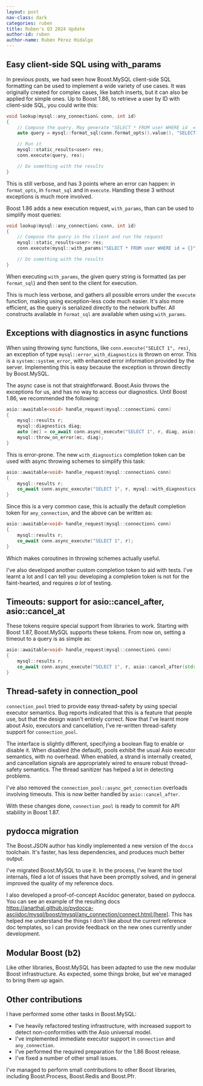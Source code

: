 ```yaml
---
layout: post
nav-class: dark
categories: ruben
title: Ruben's Q3 2024 Update
author-id: ruben
author-name: Rubén Pérez Hidalgo
---
```


## Easy client-side SQL using with_params

In previous posts, we had seen how Boost.MySQL client-side SQL formatting
can be used to implement a wide variety of use cases. It was originally
created for complex cases, like batch inserts, but it can also be applied for
simple ones. Up to Boost 1.86, to retrieve a user by ID with client-side SQL,
you could write this:

```cpp
void lookup(mysql::any_connection& conn, int id)
{
    // Compose the query. May generate "SELECT * FROM user WHERE id  = 10"
    auto query = mysql::format_sql(conn.format_opts().value(), "SELECT * FROM user WHERE id = {}", id);

    // Run it
    mysql::static_results<user> res;
    conn.execute(query, res);

    // Do something with the results
}
```

This is still verbose, and has 3 points where an error can happen:
in `format_opts`, in `format_sql` and in `execute`.
Handling these 3 without exceptions is much more involved.

Boost 1.86 adds a new execution request, `with_params`, than can be used to simplify
most queries:

```cpp
void lookup(mysql::any_connection& conn, int id)
{
    // Compose the query in the client and run the request
    mysql::static_results<user> res;
    conn.execute(mysql::with_params("SELECT * FROM user WHERE id = {}", id), res);

    // Do something with the results
}
```

When executing `with_params`, the given query string is formatted
(as per `format_sql`) and then sent to the client for execution.

This is much less verbose, and gathers all possible errors under the `execute` function,
making using exception-less code much easier. It's also more efficient, as
the query is serialized directly to the network buffer.
All constructs available in `format_sql` are available when using `with_params`.

## Exceptions with diagnostics in async functions

When using throwing sync functions, like `conn.execute("SELECT 1", res)`,
an exception of type `mysql::error_with_diagnostics` is thrown on error.
This is a `system::system_error`, with enhanced error information
provided by the server. Implementing this is easy because the
exception is thrown directly by Boost.MySQL.

The async case is not that straightforward. Boost.Asio throws the exceptions
for us, and has no way to access our diagnostics. Until Boost 1.86,
we recommended the following:

```cpp
asio::awaitable<void> handle_request(mysql::connection& conn)
{
    mysql::results r;
    mysql::diagnostics diag;
    auto [ec] = co_await conn.async_execute("SELECT 1", r, diag, asio::as_tuple(asio::deferred));
    mysql::throw_on_error(ec, diag);
}
```

This is error-prone. The new `with_diagnostics` completion token
can be used with async throwing schemes to simplify this task:

```cpp
asio::awaitable<void> handle_request(mysql::connection& conn)
{
    mysql::results r;
    co_await conn.async_execute("SELECT 1", r, mysql::with_diagnostics(asio::deferred));
}
```

Since this is a very common case, this is actually the default completion
token for `any_connection`, and the above can be written as:

```cpp
asio::awaitable<void> handle_request(mysql::connection& conn)
{
    mysql::results r;
    co_await conn.async_execute("SELECT 1", r);
}
```

Which makes coroutines in throwing schemes actually useful.

I've also developed another custom completion token to aid with tests.
I've learnt a lot and I can tell you: developing a completion token
is not for the faint-hearted, and requires _a lot_ of testing.

## Timeouts: support for asio::cancel_after, asio::cancel_at

These tokens require special support from libraries to work.
Starting with Boost 1.87, Boost.MySQL supports these tokens.
From now on, setting a timeout to a query is as simple as:

```cpp
asio::awaitable<void> handle_request(mysql::connection& conn)
{
    mysql::results r;
    co_await conn.async_execute("SELECT 1", r, asio::cancel_after(std::chrono::seconds(5)));
}
```

## Thread-safety in connection_pool

`connection_pool` tried to provide easy thread-safety by using special executor
semantics. Bug reports indicated that this is a feature that people use, but
that the design wasn't entirely correct. Now that I've learnt more about
Asio, executors and cancellation, I've re-written thread-safety support
for `connection_pool`.

The interface is slightly different, specifying a boolean flag to enable
or disable it. When disabled (the default), pools exhibit the usual Asio
executor semantics, with no overhead. When enabled, a strand is internally
created, and cancellation signals are appropriately wired to ensure
robust thread-safety semantics. The thread sanitizer has helped a lot
in detecting problems.

I've also removed the `connection_pool::async_get_connection` overloads
involving timeouts. This is now better handled by `asio::cancel_after`.

With these changes done, `connection_pool` is ready to commit
for API stability in Boost 1.87.

## pydocca migration

The Boost.JSON author has kindly implemented a new version of the
`docca` toolchain. It's faster, has less dependencies, and
produces much better output.

I've migrated Boost.MySQL to use it. In the process, I've learnt
the tool internals, filed a lot of issues that have been promptly
solved, and in general improved the quality of my reference docs.

I also developed a proof-of-concept Asciidoc generator,
based on pydocca. You can see an example of the resulting docs
https://anarthal.github.io/pydocca-asciidoc/mysql/boost/mysql/any_connection/connect.html:[here].
This has helped me understand the things I don't like
about the current reference doc templates, so I can provide
feedback on the new ones currently under development.

## Modular Boost (b2)

Like other libraries, Boost.MySQL has been adapted to use
the new modular Boost infrastructure. As expected, some things
broke, but we've managed to bring them up again.

## Other contributions

I have performed some other tasks in Boost.MySQL:

- I've heavily refactored testing infrastructure, with increased support
  to detect non-conformities with the Asio universal model.
- I've implemented immediate executor support in `connection` and `any_connection`.
- I've performed the required preparation for the 1.86 Boost release.
- I've fixed a number of other small issues.

I've managed to perform small contributions to other Boost libraries, including
Boost.Process, Boost.Redis and Boost.Pfr.
